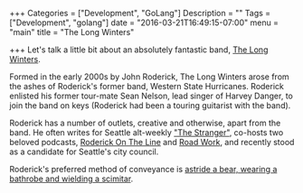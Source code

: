 +++
Categories = ["Development", "GoLang"]
Description = ""
Tags = ["Development", "golang"]
date = "2016-03-21T16:49:15-07:00"
menu = "main"
title = "The Long Winters"

+++
Let's talk a little bit about an absolutely fantastic band, [The Long Winters](www.thelongwinters.com).

Formed in the early 2000s by John Roderick, The Long Winters arose from the ashes of Roderick's former band, Western State Hurricanes. Roderick enlisted his former tour-mate Sean Nelson, lead singer of Harvey Danger, to join the band on keys (Roderick had been a touring guitarist with the band).

Roderick has a number of outlets, creative and otherwise, apart from the band. He often writes for Seattle alt-weekly ["The Stranger"](www.thestranger.com), co-hosts two beloved podcasts, [Roderick On The Line](http://www.merlinmann.com/roderick/) and [Road Work](http://5by5.tv/roadwork), and recently stood as a candidate for Seattle's city council.

Roderick's preferred method of conveyance is [astride a bear, wearing a bathrobe and wielding a scimitar](http://www.merlinmann.com/roderick/ep-70-bad-cop-worse-cop-man-in-bathrobe.html).
